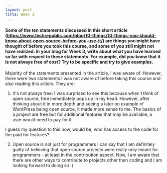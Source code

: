```yaml
---
layout: post
title: Week 3
---
```


#### Some of the ten statements discussed in this short article (https://www.techrepublic.com/blog/10-things/10-things-you-should-know-about-open-source-before-you-use-it/) are things you might have thought of before you took this course, and some of you still might not have realized. In your blog for Week 3, write about what you have learned so far with respect to these statements. For example, did you know that it is not always free of cost? Try to be specific and try to give examples.

Majority of the statements presented in the article, I was aware of. However, there were two statements I was not aware of before taking this course and also reading this article. They are:

1. It's not always free:
I was surprised to see this because when I think of open source, free immediately pops up in my head. However, after thinking about it in more depth and seeing a later on example of WordPress being open source, it made more sense to me. The basics of a project are free but for additional features that may be available, a user would need to pay for it.

I guess my question to this now, would be, who has access to the code for the paid for features?


2. Open source is not just for programmers
I can say that I am definitely guilty of believing that open source projects were really only meant for programmers - at least in the contribution aspect. Now, I am aware that there are other ways to contribute to projects other than coding and I am looking forward to doing so :)
